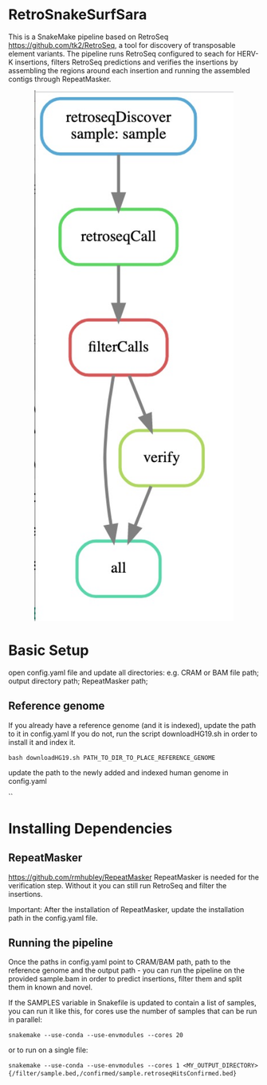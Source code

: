 # RetroSnakeSurfSara

This is a SnakeMake pipeline based on RetroSeq https://github.com/tk2/RetroSeq,  a tool for discovery of transposable element variants.
The pipeline runs RetroSeq configured to seach for HERV-K insertions, filters RetroSeq predictions and verifies the insertions by assembling the regions around each insertion and running the assembled contigs through RepeatMasker.

<div align="center">
    <img src="DAG_SurfSaraRetroSnake.jpg" width="400px"</img> 
</div>


# Basic Setup
open config.yaml file and update all directories: e.g. CRAM or BAM file path; output directory path; RepeatMasker path; 


## Reference genome
If you already have a reference genome (and it is indexed), update the path to it in config.yaml
If you do not, run the script downloadHG19.sh in order to install it and index it.
```
bash downloadHG19.sh PATH_TO_DIR_TO_PLACE_REFERENCE_GENOME
```
update the path to the newly added and indexed human genome in config.yaml

``

# Installing Dependencies

## RepeatMasker
https://github.com/rmhubley/RepeatMasker
RepeatMasker is needed for the verification step.  Without it you can still run RetroSeq and filter the insertions.

Important:
After the installation of RepeatMasker, update the installation path in the config.yaml file.

## Running the pipeline 
Once the paths in config.yaml point to CRAM/BAM path, path to the reference genome and the output path - you can run the pipeline on the provided sample.bam in order to predict insertions, filter them and split them in known and novel.

If the SAMPLES variable in Snakefile is updated to contain a list of samples, you can run it like this, for cores use the number of samples that can be run in parallel:

```
snakemake --use-conda --use-envmodules --cores 20
```

or to run on a single file:

```
snakemake --use-conda --use-envmodules --cores 1 <MY_OUTPUT_DIRECTORY>{/filter/sample.bed,/confirmed/sample.retroseqHitsConfirmed.bed}
```

